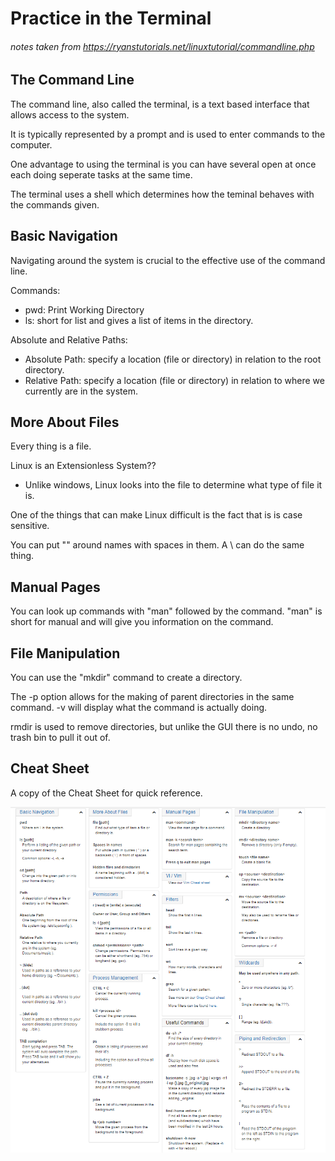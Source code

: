 # Practice in the Terminal

###### notes taken from <https://ryanstutorials.net/linuxtutorial/commandline.php>

## The Command Line

 The command line, also called the terminal, is a text based interface that allows access to the system.

 It is typically represented by a prompt and is used to enter commands to the computer.

 One advantage to using the terminal is you can have several open at once each doing seperate tasks at the same time.

 The terminal uses a shell which determines how the teminal behaves with the commands given.

## Basic Navigation

Navigating around the system is crucial to the effective use of the command line.

Commands:

- pwd: Print Working Directory
- ls: short for list and gives a list of items in the directory.

Absolute and Relative Paths:

- Absolute Path:  specify a location (file or directory) in relation to the root directory.
- Relative Path: specify a location (file or directory) in relation to where we currently are in the system.

## More About Files

Every thing is a file.

Linux is an Extensionless System??

- Unlike windows, Linux looks into the file to determine what type of file it is.

One of the things that can make Linux difficult is the fact that is is case sensitive.

You can put "" around names with spaces in them. A \ can do the same thing.

## Manual Pages

You can look up commands with "man" followed by the command.  "man" is short for manual and will give you information on the command. 

## File Manipulation

You can use the "mkdir" command to create a directory.

The -p option allows for the making of parent directories in the same command. -v will display what the command is actually doing.

rmdir is used to remove directories, but unlike the GUI there is no undo, no trash bin to pull it out of.

## Cheat Sheet

A copy of the Cheat Sheet for quick reference. 

![Cheat Sheet](LinuxCheetSheet.png)